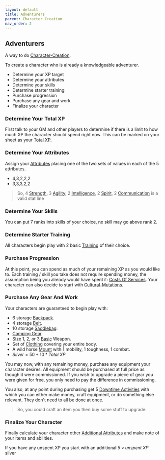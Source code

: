 ```yaml
---
layout: default
title: Adventurers
parent: Character Creation
nav_order: 2
---
```

## Adventurers
A way to do [Character-Creation](Character-Creation).

To create a character who is already a knowledgeable adventurer. 
* Determine your XP target
* Determine your attributes
* Determine your skills
* Determine starter training
* Purchase progression
* Purchase any gear and work
* Finalize your character

### Determine Your Total XP
First talk to your GM and other players to determine if there is a limit to how much XP the character should spend right now. This can be marked on your sheet as your [Total XP](Stats#Total%20XP).

### Determine Your Attributes
Assign your [Attributes](Stats#Attributes) placing one of the two sets of values in each of the 5 attributes.
* 4,3,2,2,2
* 3,3,3,2,2

> So, 4 [Strength](Strength), 3 [Agility](Agility), 2 [Intelligence](Intelligence), 2 [Spirit](Spirit), 2 [Communication](Communication) is a valid stat line 

### Determine Your Skills
You can put 7 ranks into skills of your choice, no skill may go above rank 2.

### Determine Starter Training
All characters begin play with 2 basic [Training](Character-Development#Training) of their choice.

### Purchase Progression
At this point, you can spend as much of your remaining XP as you would like to. Each training / skill you take does not require spending money, the assumption being you already would have spent it: [Costs Of Services](Services#Costs%20Of%20Services). Your character can also decide to start with [Cultural-Mutations](Cultural-Mutations).

### Purchase Any Gear And Work
Your characters are guaranteed to begin play with:
* 6 storage [Backpack](Storage#Backpack).
* 4 storage [Belt](Storage#Belt).
* 10 storage [Saddlebag](Storage#Saddlebag).
* [Camping Gear](Example-Gear#Camping%20Gear).
* Size 1, 2, or 3 [Basic](Weapons#Basic) Weapon.
* Set of [Clothing](Example-Gear#Clothing) covering your entire body.
* A wild horse [Mount](Mounts) with 1 mobility, 1 toughness, 1 combat.
* $Silver = 50 + 10 * Total\ XP$

You may now, with any remaining money, purchase any equipment your character desires. All equipment should be purchased at full price as though it were commissioned. If you wish to upgrade a piece of gear you were given for free, you only need to pay the difference in commissioning.

You also, at any point during purchasing get 5 [Downtime Activities](Activities#Downtime%20Activity) with which you can either make money, craft equipment, or do something else relevant. They don't need to all be done at once. 

> So, you could craft an item you then buy some stuff to upgrade.

### Finalize Your Character
Finally calculate your character other [Additional Attributes](Stats#Additional%20Attributes) and make note of your items and abilities.

If you have any unspent XP you start with an additional $5 \times unspent\ XP$ silver



